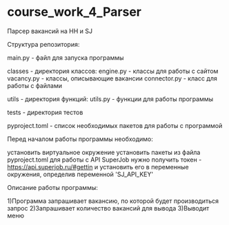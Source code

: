 # course_work_4_Parser
Парсер вакансий на HH и SJ

Структура репозитория:

main.py - файл для запуска программы

classes - директория классов: engine.py - классы для работы с сайтом vacancy.py - классы, описывающие вакансии connector.py - класс для работы с файлами

utils - директория функций: utils.py - функции для работы программы

tests - директория тестов

pyproject.toml - список необходимых пакетов для работы с программой

Перед началом работы программы необходимо:

установить виртуальное окружение
установить пакеты из файла pyproject.toml
для работы с API SuperJob нужно получить токен - https://api.superjob.ru/#gettin и установить его в переменные окружения, определив переменной 'SJ_API_KEY'

Описание работы программы:

1)Программа запрашивает вакансию, по которой будет производиться запрос
2)Запрашивает количество вакансий для вывода
3)Выводит меню
